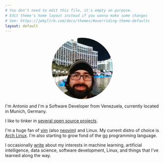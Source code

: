 ```yaml
---
# You don't need to edit this file, it's empty on purpose.
# Edit theme's home layout instead if you wanna make some changes
# See: https://jekyllrb.com/docs/themes/#overriding-theme-defaults
layout: default
---
```


<img style="display: block; object-fit: cover; border-radius:50%; margin: auto" width="200" height="200" src="assets/antonio_profile.jpg" alt="profile picture">

I'm Antonio and I'm a Software Developer from Venezuela, currently located in Munich, Germany.

I like to tinker in [several open source projects](./projects/projects.md).

I'm a huge fan of [vim][vim] (also [neovim][neovim]) and Linux. My current distro of choice is [Arch Linux][archlinux]. I'm also starting to grow fond of the [go][golang] programming language.

I occasionally [write](./posts) about my interests in machine learning, artificial intelligence, data science, software development, Linux, and things that I've learned along the way.

[vim]: https://www.vim.org
[neovim]: https://neovim.io
[archlinux]: https://www.archlinux.org/
[golang]: https://golang.org/
